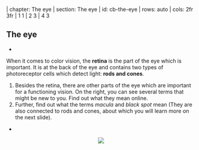 | chapter: The eye
| section: The eye
| id: cb-the-eye
| rows: auto
| cols: 2fr 3fr
| 1 1
| 2 3
| 4 3


<!-- ##### EXPLAIN  -->
## The eye

-

When it comes to color vision, the **retina** is the part of the eye which is important.
It is at the back of the eye and contains two types of photoreceptor cells which detect light: **rods and cones**.

1. Besides the retina, there are other parts of the eye which are important for a functioning vision. On the right, you can see several terms that might be new to you. Find out what they mean online.
2. Further, find out what the terms *macula* and *black spot* mean (They are also connected to rods and cones, about which you will learn more on the next slide).

-

<figure style="width:100%; height:100%; display:flex; justify-content:center; align-items: flex-start; margin: 0;">
  <img src="./images/eye.svg" />
</figure>

-

<f-next-button title="Rods and cones" />

---









| section: Rods and Cones
| id: cb-rods-and-cones

| 1 2
| 3 2


<!-- ##### EXPLAIN  -->

<caption>The eye</caption>

## Rods and cones

<!-- <f-hr style="margin:var(--base6) 0" /> -->

#### Task

1. Read through the text and find out about the difference between rods and cones.

    <details>
      <summary>Click here to see the text</summary>
      
    Rods and cones contain different light-sensitive pigments which absorb light and undergo a chemical change (“bleaching”) which releases energy. This results in increased permeability of photoreceptor membranes to sodium ions.

    Sodium ions diffuse into the photoreceptors, creating a generator potential. If a threshold level is reached, an action potential is created in a nearby bipolar neuron. This connects to neurons in the optic nerve which carry impulses to the brain.

    **Rods** are located in the peripheral parts of the retina and detect light, but not the color of light.
    Rods are sensitive to dim light. The photosensitive pigment in rods (rhodopsin) bleaches at low light intensity.

    **Cones** are found closely packed in the fovea. They contain the photosensitive pigment iodopsin.
    There are three types which are sensitive to red, green and blue lights (see also RGB color model).
    One cone joins one bipolar neuron, so that, compared to rods, they are less sensitive at low light intensity.
    That’s why you can’t see colors in the dark.
    
    <br>
    
    You can find more information in this [worksheet](./files/designstem_cvd_worksheet_stem_color_perception.pdf).
    
    </details>

2. You learned that cones are responsible for color vision. There are three different types of cones. Find out how these three cones work together to create color perception. You can find more information in the article about color vision on wikipedia.org:
https://en.wikipedia.org/wiki/Color_vision

3. In the wikipedia article it says *Color is not a property of electromagnetic radiation, but a feature of visual perception by an observer*. Find out what this means (see the chapter on “Subjectivity of color perception”).


-
<!--
<f-image src="./images/color_blindness_accessibility_6.jpg"  /> -->

<figure style="width:100%; height:90vh; display:flex; justify-content:center; align-items: center; margin: 0; position:sticky; top: 0;">
  <img src="./images/color_blindness_accessibility_6.jpg" />
</figure>

-

On the next page, you can find out where your rods and cones are positioned:

<f-next-button title="Mapping rods and cones" />

---






| section: Tool for mapping rods and cones activity
| rows: auto
| cols: 3fr 2fr
| 1 3
| 2 3

| id: cb-color-vision-mapper

<caption>The eye</caption>

## Mapping Rods and Cones Activity

Use this activity to map the rods and cones in your retina. Notice that when an object is first detected by rod cells located at the periphery of your retina, the object appears black. When the image is detected by cones cells located in the fovea the centre of your retina, the colour of the object becomes apparent.

<br />

<a href="cv-mapper/" target="_blank" class="tertiary">Open the mapping tool (separate tab)</a>

-

<br />

<f-next-button title="Next: Color Vision Deficiency" />


<f-notes>

<summary>Teachers note</summary>

#### Aim

This is an additional task to go deeper into Rods and Cones, but is not necessary for the whole workshop. We added it for STEM teachers to go a bit deeper into "The eye" setting. So feel free to skip it with your class.

</f-notes>




---






| chapter: Color Vision Deficiency
| section: Life of a colorblind
| id: cb-cvd1
| rows: auto
| height: 100vh
| 1 3
| 2 3
| 4 4


<!-- ##### EXPLAIN  -->

<caption>Color Vision Deficiency</caption>

## Life of a colorblind

<!-- <f-hr style="margin:var(--base6) 0" /> -->

-
<div style="margin-right: 2vw">
  
**I have a friend, whose name is Micha.** He is colorblind. Red blind to be precise.
When we cook together, he always asks me, if meat is still edible, because whether meat is fresh or not, it always appears in a grey hue to him - like meat that is already off.
Micha also prefers to wear black clothes. Not because he is a Goth, but because that way, he can be sure not to appear ridiculous by wearing strange color combinations. He wants to avoid people staring at him.

</div>

<br>

<f-next-button />

-

<figure style=" display:flex; flex-direction:column; justify-content:center; align-items:center; margin:0; position:sticky; top:15vh;">
  <img src="./images/color_blindness_accessibility_meat.jpg" />
</figure>



<f-notes>

<summary>Teachers note</summary>

#### Aim

Don't skip this topic - especially not if you are a design teacher. In this chapter, the students should not only develop empathy for people with a form of CVD, but also get some ideas on which colors are affected most. **They will need this information for later learning stations and for the final task!**

</f-notes>

-

---







| id: cb-cvd2
| rows: auto
| cols: 3fr 2fr
| height: 100vh
| 1 2
| 3 3


<!-- ##### EXPLAIN  -->

<caption>Color Vision Deficiency</caption>

## Life of a colorblind

<!-- <f-hr style="margin:var(--base6) 0" /> -->

Besides these minor problems, sometimes accessing information can be really hard for Micha: offline and online.
When he is new in a city and wants to take the subway, it is hard to read the maps, because they are color coded. Yes, in the end, he will take the right subway, but it takes him much longer than a person with average color vision.
Sometimes, however, it is nearly impossible for him to access information, like in the example on the right. Often, websites use colors to code functions or information. This is helpful for people with normal color vision, because we can navigate and get results much faster. But people like Micha are having a hard time, because they simply cannot see, what the website wants them to do. I remember Michael once sending me a screenshot, to find out what he was doing wrong while filling out an online form. He simply couldn't see the red marking which indicated that his input was faulty.

<f-arrow-icon /> **But why does he have these problems?** What makes him different from a person with average color vision?

<br>

**Let's find out.**
<f-next-button />

-

<div style="height: 100%; position:sticky; top:5vh; display: flex; flex-direction: column; justify-content: center; ">
  <img src="./images/cvd_form_example.svg" />
</div>


---





| section: Why are people colorblind?
| id: cb-cvd3
| rows: auto
| height: 100vh
| 1 2
| 3 3


<!-- ##### EXPLAIN  -->

<caption>Color Vision Deficiency</caption>

## Why are people colorblind?

<!-- <f-hr style="margin:var(--base6) 0" /> -->


#### Task


1. Read through the text and find out about the different types of color blindness. Micha is red colorblind. What is the medical term for his condition and which colors does he have trouble seeing?
    <!-- PLEASE NOTE: The two tabs in front of the whole block that is inside of this first list item 1. ensure, that the list is not broken and next block starts with 2. It's a silly hack, but right now it is so. -->
    <f-sidebar title="Open" overlay size="half">
      <a class="tertiary" style="margin-bottom:3vh;">Read about CVD <f-arrow-icon rotation="-45" /></a>
      
      <div slot="content" class="sidebar-content">
        
      ## Color Vision Deficiency
  
      Color Vision Deficiency (CVD) is commonly known as color blindness. It affects approximately 1 in 12 men (8%) and 1 in 200 women in the world.
  
      Complete color blindness, *Achromatopsia*, is very rare (affects approximately 3 in 100 000 people). This means that people only see black, white and shades of grey, because their cones don't function. Only their rods. In addition, they have a decreased visual acuity and are uncomfortable in bright environments. These problems occur, because rods actually are needed for vision during twilight, not during daylight. Further, cones are neccessary for sharp vision, but since they are missing in the macula, people with Achromatopsia don't see sharp. This is genetic defect, which cannot be cured.
  
      There are three types of CVD, depending on the cones that are affected. We differenciate between **Protanopia** (red cones), **Deuteranopia** (green cones) and **Tritanopia** (blue cones).
  
      **Protanopia** and **Deuteranopia** (and their milder versions **Protanomaly** and **Deuteranomaly**) are the more common forms of CVD, with Deuteranomaly being the most common. People with deuteranomaly and protanomaly are collectively known as **red-green color blind**. They have difficulty distinguishing between reds, greens, browns and oranges. They also commonly confuse different types of blue and purple.
  
      Protanopia and Deuteranopia are both caused by x-linked recessive alleles of genes for normal cone functioning. People with protanomaly do have red-sensitive cones but the photosensitive pigment they contain does not function. The same goes for deuteranomaly and green-sensitive cones.
  
      Males are much more likely to be red-green color vision deficient than females because males have the sex chromosomes XY, so have only one X chromosome. Therefore, to be color vision deficient, they need only one copy of the recessive allele for color blindness. In contrast, females have the sex chromosomes XX. Therefore, to be color blind, they would need two copies of the recessive allele, one on each X chromosome.
  
      **Tritanopia** and **Tritanomaly** are very rare color vision disturbances in which only the red and the green cone pigments are present, with a total absence of blue retinal receptors for Tritanopia. For Tritanomaly the S-cone is not missing, only malfunctioning. For people with tritanopia and tritanomaly, blue hues appear greenish, yellows and oranges appear pinkish and purple colors appear deep red.
  
      Most people with a form of CVD have a genetic defect. But color blindness can also be caused by brain or retinal damages, e.g. due to accidents which produce swelling of the brain. Sometimes CVD is due to retinal damage caused by diabetes, Vintamin A deficiency or age-related macular degeneration.
      </div>

    </f-sidebar>

2. Work out the genotypes of each individual, using the symbols <f-math inline> X^N </f-math> for an X chromosome with an allele for normal color vision, <f-math inline> X^n </f-math> for an X chromosome with an allele for red-green CVD, and Y for the Y chromosome, which carries no allele for color vision; see diagram on the right. <f-arrow-icon />

3. Red-green CVD is much more common in males, who always inherit the allele from their mother. State what the genotypes of the parents of a red-green color blind female would have to be.

    <details>
      <summary>Check out the answers but don't cheat</summary>

      <br />

      <ol>
      <li>

      The term for Micha's condition is Protanopia. He has problems distinguishing between reds, greens, browns and oranges. For a protanope, the brightness of red, orange, and yellow are much reduced compared to normal color vision. This dimming can be so pronounced that reds may be confused with black or dark gray, and red traffic lights may appear to be extinguished. They may learn to distinguish reds from yellows primarily on the basis of their apparent brightness or lightness, not on any perceptible hue difference. Violet, lavender, and purple are indistinguishable from various shades of blue because their reddish components are so dimmed as to be invisible. For example, pink flowers, reflecting both red light and blue light, may appear just blue to the protanope.
      
      </li>
        
      <li>
      <figure style="width:100%; height:100%; display:flex; justify-content:center; align-items: flex-start; margin: 0;">
        <img src="./images/cvd_diagram_task2.svg" />
      </figure>
      </li>
      <li>
      
      For a female to be color blind, her father would have to be <f-math inline> X^nY </f-math> and her mother would have to be <f-math inline> X^N X^n </f-math> (a *carrier* with normal color vision) or <f-math inline> X^n X^n </f-math> (color vision deficient herself). This is rare and more likely to happen in small or isolated populations where there is a higher frequency of cousin-cousin marriages.
      
      </li>
      </ol>
    </details>

-

<div style="position:sticky; top:15vh; margin: 0;">
  <img src="./images/cvd_diagram_task.svg" />
</div>

-

<f-next-button title="Color Mixing" />
